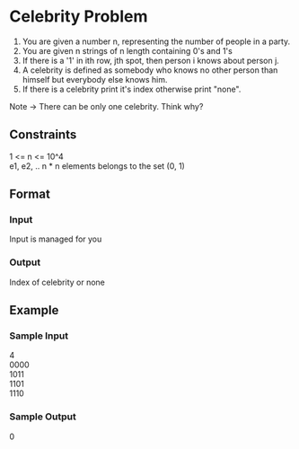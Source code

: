 # Celebrity Problem

1. You are given a number n, representing the number of people in a party.
2. You are given n strings of n length containing 0's and 1's
3. If there is a '1' in ith row, jth spot, then person i knows about person j.
4. A celebrity is defined as somebody who knows no other person than himself but everybody else knows him.
5. If there is a celebrity print it's index otherwise print "none".

Note -> There can be only one celebrity. Think why?

## Constraints
1 <= n <= 10^4      
e1, e2, .. n * n elements belongs to the set (0, 1)

## Format
### Input
Input is managed for you

### Output
Index of celebrity or none

## Example
### Sample Input

4   
0000    
1011    
1101    
1110

### Sample Output
0